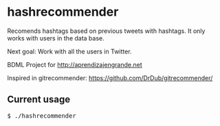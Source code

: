hashrecommender
==============

Recomends hashtags based on previous tweets with hashtags.
It only works with users in the data base. 

Next goal: Work with all the users in Twitter.

BDML Project for http://aprendizajengrande.net

Inspired in gitrecommender: https://github.com/DrDub/gitrecommender/

Current usage
-------------
<pre>
$ ./hashrecommender <user_name> <path/to/ids.txt> <path/to/hashtags_ids.txt> <path/to/hashtags_per_user.txt>
</pre>
